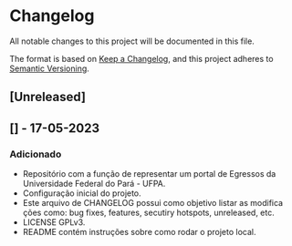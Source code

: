 # Changelog

All notable changes to this project will be documented in this file.

The format is based on [Keep a Changelog](https://keepachangelog.com/en/1.0.0/),
and this project adheres to [Semantic Versioning](https://semver.org/spec/v2.0.0.html).

## [Unreleased]











































## [<version>] - 17-05-2023

### Adicionado
  
- Repositório com a função de representar um portal de Egressos da
  Universidade Federal do Pará - UFPA.
- Configuração inicial do projeto.
- Este arquivo de CHANGELOG possui como objetivo listar as modifica
  ções como: bug fixes, features, secutiry hotspots, unreleased, etc.
- LICENSE GPLv3.
- README contém instruções sobre como rodar o projeto local.
